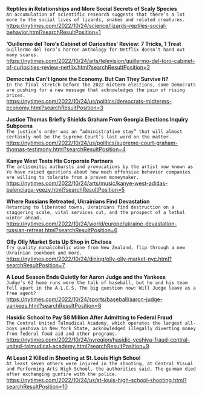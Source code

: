 **Reptiles in Relationships and More Social Secrets of Scaly Species**\
`An accumulation of scientific research suggests that there’s a lot more to the social lives of lizards, snakes and related creatures.`\
https://nytimes.com/2022/10/24/science/lizards-reptiles-social-behavior.html?searchResultPosition=1

**‘Guillermo del Toro’s Cabinet of Curiosities’ Review: 7 Tricks, 1 Treat**\
`Guillermo del Toro’s horror anthology for Netflix doesn’t hand out many scares.`\
https://nytimes.com/2022/10/24/arts/television/guillermo-del-toro-cabinet-of-curiosities-review-netflix.html?searchResultPosition=2

**Democrats Can’t Ignore the Economy. But Can They Survive It?**\
`In the final stretch before the 2022 midterm elections, some Democrats are pushing for a new message that acknowledges the pain of rising prices.`\
https://nytimes.com/2022/10/24/us/politics/democrats-midterms-economy.html?searchResultPosition=3

**Justice Thomas Briefly Shields Graham From Georgia Elections Inquiry Subpoena**\
`The justice’s order was an “administrative stay” that will almost certainly not be the Supreme Court’s last word on the matter.`\
https://nytimes.com/2022/10/24/us/politics/supreme-court-graham-thomas-testimony.html?searchResultPosition=4

**Kanye West Tests His Corporate Partners**\
`The antisemitic outbursts and provocations by the artist now known as Ye have raised questions about how much offensive behavior companies are willing to tolerate from a proven moneymaker.`\
https://nytimes.com/2022/10/24/arts/music/kanye-west-adidas-balenciaga-yeezy.html?searchResultPosition=5

**Where Russians Retreated, Ukrainians Find Devastation**\
`Returning to liberated towns, Ukrainians find destruction on a staggering scale, vital services cut, and the prospect of a lethal winter ahead.`\
https://nytimes.com/2022/10/24/world/europe/ukraine-devastation-russian-retreat.html?searchResultPosition=6

**Olly Olly Market Sets Up Shop in Chelsea**\
`Try quality nonalcoholic wine from New Zealand, flip through a new Ukrainian cookbook and more.`\
https://nytimes.com/2022/10/24/dining/olly-olly-market-nyc.html?searchResultPosition=7

**A Loud Season Ends Quietly for Aaron Judge and the Yankees**\
`Judge’s 62 home runs were the talk of baseball, but he and his team fell apart in the A.L.C.S. The big question now: Will Judge leave as a free agent?`\
https://nytimes.com/2022/10/24/sports/baseball/aaron-judge-yankees.html?searchResultPosition=8

**Hasidic School to Pay $8 Million After Admitting to Federal Fraud**\
`The Central United Talmudical Academy, which operates the largest all-boys yeshiva in New York State, acknowledged illegally diverting money from federal food aid and other programs.`\
https://nytimes.com/2022/10/24/nyregion/hasidic-yeshiva-fraud-central-united-talmudical-academy.html?searchResultPosition=9

**At Least 2 Killed in Shooting at St. Louis High School**\
`At least seven others were injured in the shooting, at Central Visual and Performing Arts High School, the authorities said. The gunman died after exchanging gunfire with the police.`\
https://nytimes.com/2022/10/24/us/st-louis-high-school-shooting.html?searchResultPosition=10

